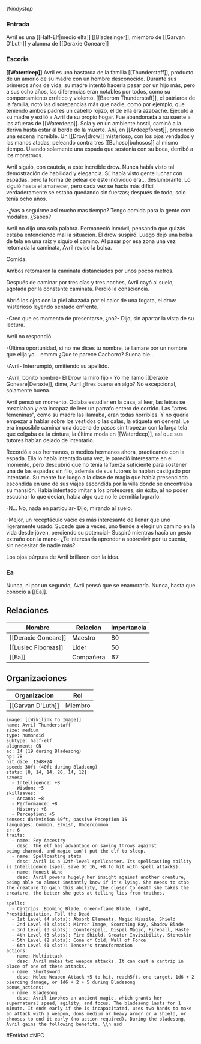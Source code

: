 *Windystep*


### Entrada
Avril es una [[Half-Elf|medio elfa]] [[Bladesinger]], miembro de [[Garvan D'Luth]] y alumna de [[Deraxie Goneare]]

### Escoria
**[[Waterdeep]]**
Avril es una bastarda de la familia [[Thunderstaff]], producto de un amorío de su madre con un hombre desconocido. Durante sus primeros años de vida, su madre intentó hacerla pasar por un hijo más, pero a sus ocho años, las diferencias eran notables por todos, como su comportamiento errático y violento. [[Baerom Thunderstaff]], el patriarca de la familia, notó las discrepancias más que nadie, como por ejemplo, que teniendo ambos padres un cabello rojizo, el de ella era azabache.
Ejecutó a su madre y exilió a Avril de su propio hogar. Fue abandonada a su suerte a las afueras de [[Waterdeep]].
Sola y en un ambiente hostil, caminó a la deriva hasta estar al borde de la muerte. Ahí, en [[Ardeepforest]], presencio una escena increíble. Un [[Drow|drow]] misterioso, con los ojos vendados y las manos atadas, peleando contra tres [[Buhoso|buhosos]] al mismo tiempo. Usando solamente una espada que sostenía con su boca, derribó a los monstruos.

Avril siguió, con cautela, a este increíble drow. Nunca había visto tal demostración de habilidad y elegancia. Sí, había visto gente luchar con espadas, pero la forma de pelear de este individuo era... deslumbrante. Lo siguió hasta el amanecer, pero cada vez se hacía más difícil, verdaderamente se estaba quedando sin fuerzas; después de todo, solo tenía ocho años.

-¿Vas a seguirme así mucho mas tiempo? Tengo comida para la gente con modales, ¿Sabes?

Avril no dijo una sola palabra. Permaneció inmóvil, pensando que quizás estaba entendiendo mal la situación. El drow suspiró. Luego dejó una bolsa de tela en una raíz y siguió el camino. Al pasar por esa zona una vez retomada la caminata, Avril reviso la bolsa.

Comida. 

Ambos retomaron la caminata distanciados por unos pocos metros.

Después de caminar por tres días y tres noches, Avril cayó al suelo, agotada por la constante caminata. Perdió la consciencia.

Abrió los ojos con la piel abazada por el calor de una fogata, el drow misterioso leyendo sentado enfrente.

-Creo que es momento de presentarse, ¿no?- Dijo, sin apartar la vista de su lectura.

Avril no respondió

-Última oportunidad, si no me dices tu nombre, te llamare por un nombre que elija yo... emmm ¿Que te parece Cachorro? Suena bie...

-Avril- Interrumpió, omitiendo su apellido.

-Avril, bonito nombre- El Drow la miró fijo - Yo me llamo [[Deraxie Goneare|Deraxie]], dime, Avril ¿Eres buena en algo? No excepcional, solamente buena.

Avril pensó un momento. Odiaba estudiar en la casa, al leer, las letras se mezclaban y era incapaz de leer un parrafo entero de corrido. Las "artes femeninas", como su madre las llamaba, eran todas horribles. Y no quería empezar a hablar sobre los vestidos o las galas, la etiqueta en general. Le era imposible caminar una docena de pasos sin tropezar con la larga tela que colgaba de la cintura, la última moda en [[Waterdeep]], así que sus tutores habían dejado de intentarlo.

Recordó a sus hermanos, o medios hermanos ahora, practicando con la espada. Ella lo había intentado una vez, le pareció interesante en el momento, pero descubrió que no tenía la fuerza suficiente para sostener una de las espadas sin filo, además de sus tutores la habían castigado por intentarlo. Su mente fue luego a la clase de magia que había presenciado escondida en uno de sus viajes escondida por la villa donde se encontraba su mansión. Había intentado imitar a los profesores, sin éxito, al no poder escuchar lo que decían, había algo que no le permitía lograrlo.

-N... No, nada en particular- Dijo, mirando al suelo.

-Mejor, un receptáculo vacío es más interesante de llenar que uno ligeramente usado. Sucede que a veces, uno tiende a elegir un camino en la vida desde jóven, perdiendo su potencial- Suspiró mientras hacía un gesto extraño con la mano- ¿Te interesaría aprender a sobrevivir por tu cuenta, sin necesitar de nadie más?

Los ojos púrpura de Avril brillaron con la idea.

### Ea
Nunca, ni por un segundo, Avril pensó que se enamoraría. Nunca, hasta que conoció a [[Ea]].

## Relaciones

| Nombre              | Relacion  | Importancia |
| ------------------- | --------- | ----------- |
| [[Deraxie Goneare]] | Maestro   | 80          |
| [[Luslec Fiboreas]] | Líder     | 50          |
| [[Ea]]              | Compañera | 67            |

## Organizaciones

| Organizacion      | Rol     | 
| ----------------- | ------- | 
| [[Garvan D'Luth]] | Miembro | 


```statblock
image: [[Wikilink To Image]]
name: Avril Thunderstaff
size: medium
type: humanoid
subtype: half-elf
alignment: CN
ac: 14 (19 during Bladesong)
hp: 78
hit_dice: 12d8+24
speed: 30ft (40ft during Bladsong)
stats: [8, 14, 14, 20, 14, 12]
saves:
  - Intelligence: +8
  - Wisdom: +5
skillsaves:
  - Arcana: +8
  - Performance: +8
  - History: +8
  - Perception: +5
senses: darkvision 60ft, passive Peception 15
languages: Common, Elvish, Undercommon 
cr: 6
traits:
  - name: Fey Ancestry
    desc: The elf has advantage on saving throws against being charmed, and magic can't put the elf to sleep.
  - name: Spellcasting stats
    desc: Avril is a 12th-level spellcaster. Its spellcasting ability is Intelligence (spell save DC 16, +8 to hit with spell attacks).
  - name: Honest Wind
    desc: Avril powers hugely her insight against another creature, being able to almost instantly know if it's lying. She needs to stab the creature to gain this ability, the closer to death she takes the creature, the better she gets at telling lies from truthes.

spells: 
  - Cantrips: Booming Blade, Green-flame Blade, light, Prestidigitation, Toll the Dead
  - 1st Level (4 slots): Absorb Elements, Magic Missile, Shield
  - 2nd Level (3 slots): Mirror Image, Scorching Ray, Shadow Blade
  - 3rd Level (3 slots): Counterspell, Dispel Magic, Fireball, Haste
  - 4th Level (3 slots): Fire Shield, Greater Invisibility, Stoneskin
  - 5th Level (2 slots): Cone of Cold, Wall of Force
  - 6th Level (1 slot): Tenser's transformation
actions:
  - name: Multiattack
    desc: Avril makes two weapon attacks. It can cast a cantrip in place of one of these attacks.
  - name: Shortsword
    desc: Melee Weapon Attack +5 to hit, reach5ft, one target. 1d6 + 2 piercing damage, or 1d6 + 2 + 5 during Bladesong
bonus_actions:
  - name: Bladesong
    desc: Avril invokes an ancient magic, which grants her supernatural speed, agility, and focus. The bladesong lasts for 1 minute. It ends early if she is incapacitated, uses two hands to make an attack with a weapon, dons medium or heavy armor or a shield, or chooses to end it early (no action required). During the bladesong, Avril gains the following benefits. \\n asd
```



#Entidad #NPC


